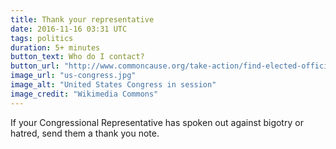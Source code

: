 ```yaml
---
title: Thank your representative
date: 2016-11-16 03:31 UTC
tags: politics
duration: 5+ minutes
button_text: Who do I contact?
button_url: "http://www.commoncause.org/take-action/find-elected-officials/"
image_url: "us-congress.jpg"
image_alt: "United States Congress in session"
image_credit: "Wikimedia Commons"
---
```


If your Congressional Representative has spoken out against bigotry or hatred, send them a thank you note.  